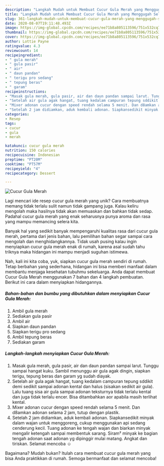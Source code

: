 ```yaml
---
description: "Langkah Mudah untuk Membuat Cucur Gula Merah yang Menggugah Selera"
title: "Langkah Mudah untuk Membuat Cucur Gula Merah yang Menggugah Selera"
slug: 361-langkah-mudah-untuk-membuat-cucur-gula-merah-yang-menggugah-selera
date: 2020-08-07T19:11:48.493Z
image: https://img-global.cpcdn.com/recipes/ee71b8a805113596/751x532cq70/cucur-gula-merah-foto-resep-utama.jpg
thumbnail: https://img-global.cpcdn.com/recipes/ee71b8a805113596/751x532cq70/cucur-gula-merah-foto-resep-utama.jpg
cover: https://img-global.cpcdn.com/recipes/ee71b8a805113596/751x532cq70/cucur-gula-merah-foto-resep-utama.jpg
author: Lottie Payne
ratingvalue: 4.3
reviewcount: 14
recipeingredient:
- " gula merah"
- " gula pasir"
- " air"
- " daun pandan"
- " terigu pro sedang"
- " tepung beras"
- " garam"
recipeinstructions:
- "Masak gula merah, gula pasir, air dan daun pandan sampai larut. Tunggu sampai hangat kuku. Sambil menunggu air gula agak dingin, siapkan terigu, tepung beras dan garam yg sudah diayak."
- "Setelah air gula agak hangat, tuang kedalam campuran tepung sddikit demi sedikit sampai adonan kental dan halus (sisakan sedikit air gula). Lalu tuang sisa air gula sampai adonan teksturnya tidak terlalu kental dan juga tidak terlalu encer. Bisa ditambahkan aor apabila masih terlihat kental."
- "Mixer adonan cucur dengan speed rendah selama 5 menit. Dan d8amkan adonan selama 2 jam, tutup dengan plastik."
- "Setelah 2 jam didiamkan, aduk kembali adonan. Siapkansedikit minyak dalam wajan untuk menggoreng, cukup menggunakan api sedang cenderung kecil. Tuang adonan ke tengah wajan dan biarkan minyak mengalir ketengah sampai membentuk sarang. Siram² minyak ke bagian tengah adonan saat adonan yg dipinggir mulai matang. Angkat dan tiriskan. Selamat mencoba ☺️"
categories:
- Resep
tags:
- cucur
- gula
- merah

katakunci: cucur gula merah 
nutrition: 150 calories
recipecuisine: Indonesian
preptime: "PT20M"
cooktime: "PT57M"
recipeyield: "4"
recipecategory: Dessert

---
```



![Cucur Gula Merah](https://img-global.cpcdn.com/recipes/ee71b8a805113596/751x532cq70/cucur-gula-merah-foto-resep-utama.jpg)

Lagi mencari ide resep cucur gula merah yang unik? Cara membuatnya memang tidak terlalu sulit namun tidak gampang juga. Kalau keliru mengolah maka hasilnya tidak akan memuaskan dan bahkan tidak sedap. Padahal cucur gula merah yang enak seharusnya punya aroma dan rasa yang mampu memancing selera kita.



Banyak hal yang sedikit banyak mempengaruhi kualitas rasa dari cucur gula merah, pertama dari jenis bahan, lalu pemilihan bahan segar sampai cara mengolah dan menghidangkannya. Tidak usah pusing kalau ingin menyiapkan cucur gula merah enak di rumah, karena asal sudah tahu triknya maka hidangan ini mampu menjadi suguhan istimewa.


Nah, kali ini kita coba, yuk, siapkan cucur gula merah sendiri di rumah. Tetap berbahan yang sederhana, hidangan ini bisa memberi manfaat dalam membantu menjaga kesehatan tubuhmu sekeluarga. Anda dapat membuat Cucur Gula Merah menggunakan 7 bahan dan 4 langkah pembuatan. Berikut ini cara dalam menyiapkan hidangannya.

<!--inarticleads1-->

##### Bahan-bahan dan bumbu yang dibutuhkan dalam menyiapkan Cucur Gula Merah:

1. Ambil  gula merah
1. Sediakan  gula pasir
1. Ambil  air
1. Siapkan  daun pandan
1. Siapkan  terigu pro sedang
1. Ambil  tepung beras
1. Sediakan  garam




<!--inarticleads2-->

##### Langkah-langkah menyiapkan Cucur Gula Merah:

1. Masak gula merah, gula pasir, air dan daun pandan sampai larut. Tunggu sampai hangat kuku. Sambil menunggu air gula agak dingin, siapkan terigu, tepung beras dan garam yg sudah diayak.
1. Setelah air gula agak hangat, tuang kedalam campuran tepung sddikit demi sedikit sampai adonan kental dan halus (sisakan sedikit air gula). Lalu tuang sisa air gula sampai adonan teksturnya tidak terlalu kental dan juga tidak terlalu encer. Bisa ditambahkan aor apabila masih terlihat kental.
1. Mixer adonan cucur dengan speed rendah selama 5 menit. Dan d8amkan adonan selama 2 jam, tutup dengan plastik.
1. Setelah 2 jam didiamkan, aduk kembali adonan. Siapkansedikit minyak dalam wajan untuk menggoreng, cukup menggunakan api sedang cenderung kecil. Tuang adonan ke tengah wajan dan biarkan minyak mengalir ketengah sampai membentuk sarang. Siram² minyak ke bagian tengah adonan saat adonan yg dipinggir mulai matang. Angkat dan tiriskan. Selamat mencoba ☺️




Bagaimana? Mudah bukan? Itulah cara membuat cucur gula merah yang bisa Anda praktikkan di rumah. Semoga bermanfaat dan selamat mencoba!
